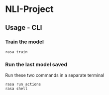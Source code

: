 # NLI-Project

## Usage - CLI

### Train the model

```
rasa train
```

### Run the last model saved

Run these two commands in a separate terminal

```
rasa run actions
rasa shell
```